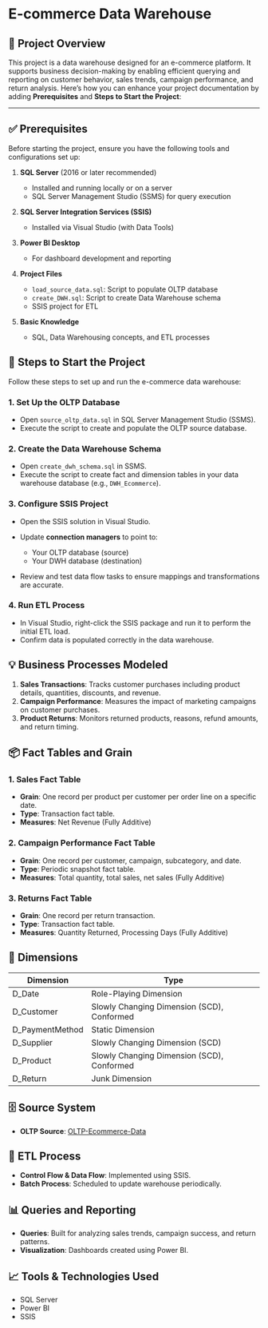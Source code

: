 
# E-commerce Data Warehouse

## 📌 Project Overview
This project is a data warehouse designed for an e-commerce platform. It supports business decision-making by enabling efficient querying and reporting on customer behavior, sales trends, campaign performance, and return analysis.
Here’s how you can enhance your project documentation by adding **Prerequisites** and **Steps to Start the Project**:

---

## ✅ Prerequisites

Before starting the project, ensure you have the following tools and configurations set up:

1. **SQL Server** (2016 or later recommended)

   * Installed and running locally or on a server
   * SQL Server Management Studio (SSMS) for query execution
2. **SQL Server Integration Services (SSIS)**

   * Installed via Visual Studio (with Data Tools)
3. **Power BI Desktop**

   * For dashboard development and reporting
4. **Project Files**

   * `load_source_data.sql`: Script to populate OLTP database
   * `create_DWH.sql`: Script to create Data Warehouse schema
   * SSIS project for ETL
5. **Basic Knowledge**

   * SQL, Data Warehousing concepts, and ETL processes


## 🚀 Steps to Start the Project

Follow these steps to set up and run the e-commerce data warehouse:

### 1. **Set Up the OLTP Database**

* Open `source_oltp_data.sql` in SQL Server Management Studio (SSMS).
* Execute the script to create and populate the OLTP source database.

### 2. **Create the Data Warehouse Schema**

* Open `create_dwh_schema.sql` in SSMS.
* Execute the script to create fact and dimension tables in your data warehouse database (e.g., `DWH_Ecommerce`).

### 3. **Configure SSIS Project**

* Open the SSIS solution in Visual Studio.
* Update **connection managers** to point to:

  * Your OLTP database (source)
  * Your DWH database (destination)
* Review and test data flow tasks to ensure mappings and transformations are accurate.

### 4. **Run ETL Process**

* In Visual Studio, right-click the SSIS package and run it to perform the initial ETL load.
* Confirm data is populated correctly in the data warehouse.


## 💡 Business Processes Modeled
1. **Sales Transactions**: Tracks customer purchases including product details, quantities, discounts, and revenue.
2. **Campaign Performance**: Measures the impact of marketing campaigns on customer purchases.
3. **Product Returns**: Monitors returned products, reasons, refund amounts, and return timing.

## 📦 Fact Tables and Grain

### 1. Sales Fact Table
- **Grain**: One record per product per customer per order line on a specific date.
- **Type**: Transaction fact table.
- **Measures**: Net Revenue (Fully Additive)

### 2. Campaign Performance Fact Table
- **Grain**: One record per customer, campaign, subcategory, and date.
- **Type**: Periodic snapshot fact table.
- **Measures**: Total quantity, total sales, net sales (Fully Additive)

### 3. Returns Fact Table
- **Grain**: One record per return transaction.
- **Type**: Transaction fact table.
- **Measures**: Quantity Returned, Processing Days (Fully Additive)

## 🧩 Dimensions

| Dimension       | Type                                        |
|----------------|---------------------------------------------|
| D_Date          | Role-Playing Dimension                      |
| D_Customer      | Slowly Changing Dimension (SCD), Conformed  |
| D_PaymentMethod | Static Dimension                            |
| D_Supplier      | Slowly Changing Dimension (SCD)             |
| D_Product       | Slowly Changing Dimension (SCD), Conformed  |
| D_Return        | Junk Dimension                              |

## 🗄️ Source System
- **OLTP Source**: [OLTP-Ecommerce-Data](https://www.kaggle.com/datasets/sharangkulkarni/oltp-ecommerce-data)

## 🔁 ETL Process
- **Control Flow & Data Flow**: Implemented using SSIS.
- **Batch Process**: Scheduled to update warehouse periodically.

## 📊 Queries and Reporting
- **Queries**: Built for analyzing sales trends, campaign success, and return patterns.
- **Visualization**: Dashboards created using Power BI.

## 📈 Tools & Technologies Used
- SQL Server
- Power BI
- SSIS 

